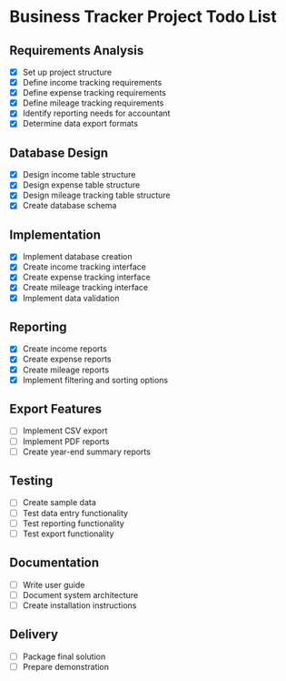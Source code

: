# Business Tracker Project Todo List

## Requirements Analysis
- [x] Set up project structure
- [x] Define income tracking requirements
- [x] Define expense tracking requirements
- [x] Define mileage tracking requirements
- [x] Identify reporting needs for accountant
- [x] Determine data export formats

## Database Design
- [x] Design income table structure
- [x] Design expense table structure
- [x] Design mileage tracking table structure
- [x] Create database schema

## Implementation
- [x] Implement database creation
- [x] Create income tracking interface
- [x] Create expense tracking interface
- [x] Create mileage tracking interface
- [x] Implement data validation

## Reporting
- [x] Create income reports
- [x] Create expense reports
- [x] Create mileage reports
- [x] Implement filtering and sorting options

## Export Features
- [ ] Implement CSV export
- [ ] Implement PDF reports
- [ ] Create year-end summary reports

## Testing
- [ ] Create sample data
- [ ] Test data entry functionality
- [ ] Test reporting functionality
- [ ] Test export functionality

## Documentation
- [ ] Write user guide
- [ ] Document system architecture
- [ ] Create installation instructions

## Delivery
- [ ] Package final solution
- [ ] Prepare demonstration
